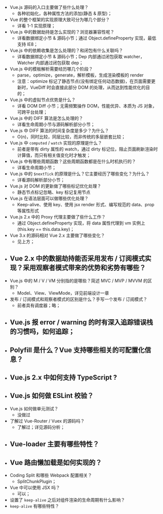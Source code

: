 - Vue.js 源码的入口主要做了些什么处理？
  - 各种初始化，各种属性方法的添加(静态 & 原型)；
- Vue 的整个框架的实现原理大致可分为哪几个部分？
  - 详看 1-1 实现原理；
- Vue.js 中的数据劫持是怎么实现的？浏览器兼容性呢？
  - 详看数据绑定小节 & 源码小节；通过  Object.defineProperty 实现，最低支持 IE8；
- Vue.js 中的依赖收集是怎么处理的？和闭包有什么关联吗？
  - 详看数据绑定小节 & 源码小节；Dep 内部通过闭包获取 watcher，Watcher 内部通过闭包获取 dep；
- Vue.js 中的模板解析需要经历哪几个阶段？
  - parse，optimize，generate，解析模板，生成渲染模板的 render
  - 注意：optimize 标记了静态节点(没有绑定任何动态数据)，在页面需要更新时，VueDiff 时会直接此部分 DOM 的处理，从而达到性能优化的目的；
- Vue.js 中的虚拟节点优势是什么？
  - 详看 DOM Diff 小节；无需频繁操作 DOM，性能优异、本质为 JS 对象，可跨平台处理；
- Vue.js 中的 DIFF 算法是怎么处理的？
  - 详看生命周期小节与源码解析部分小节；
- Vue.js 中 DIFF 算法的时间复杂度是多少？为什么？
  - O(n)，同时比较，同层比较，而非传统的多层嵌套比较；
- Vue.js 中 `computed` / `watch` 实现的原理是什么？
  - 前者是带有 dirty 属性的 watch，通过 dirty 标记位，阻止页面刷新渲染时计算值，而只有相关值变化时才触发；
- Vue.js 中有哪些周期函数？这些周期函数都是在什么时机执行的？
  - 详看生命周期小节；
- Vue.js 中的 `$nextTick` 的原理是什么？它主要经历了哪些变化？为什么？
  - 详看源码解析部分小节；
- Vue.js 对 DOM 的更新做了哪些标记优化处理？
  - 静态节点标记忽略、key 标记复用节点
- Vue.js 在语法层面可以做哪些优化处理？
  - Keep-alive、使用 key、使用 jsx render 形式、编写规范的 data、prop 等属性形式
- Vue.js 2.x 中的 Proxy 代理主要做了些什么工作？
  - 通过 Object.defineProperty 实现，将 data 属性代理到 vm 实例上(this.key == this.data.key)；
- Vue 3.x 的源码相对 Vue 2.x 主要做了哪些变化？
  - 见上方；
- Vue 2.x 中的数据劫持能否采用发布 / 订阅模式实现？采用观察者模式带来的优势和劣势有哪些？
  - 
- Vue.js 中的 M / V / VM 分别指的是哪些？简述 MVC / MVP / MVVM 的区别？
  - Model、View、ViewMode，详见前端设计一章
- 发布 / 订阅模式和观察者模式的区别是什么？手写一个发布 / 订阅模式？
  - 前者具有调度器；略；
- Vue.js 报 error / warning 的时有深入追踪错误栈的习惯吗，如何追踪；
  - 
- Polyfill 是什么？Vue 支持哪些相关的可配置化信息？
  - 
- Vue.js 2.x 中如何支持 TypeScript ?
  - 
- Vue.js 如何做 ESLint 校验？
  - 
- Vue.js 如何做单元测试？
  - 没做过
- 了解过 Vue-Router  / Vuex 的源码吗？
  - 了解过；详见源码分析；
- Vue-loader 主要有哪些特性？
  - 
- Vue 路由懒加载是如何实现的？
  - 
- Coding Split 和哪些 Webpack 配置相关？
  - SplitChunkPlugin；
- Vue 中可以使用 JSX 吗？
  - 可以；
- 设置了 `keep-alive` 之后对组件渲染的生命周期有什么影响？
- `keep-alive` 有哪些特性？


